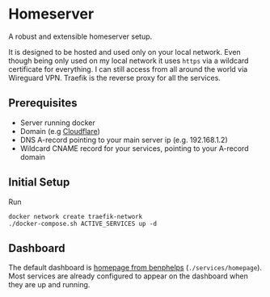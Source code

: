 # Homeserver

A robust and extensible homeserver setup.

It is designed to be hosted and used only on your local network. 
Even though being only used on my local network it uses ```https``` via a wildcard certificate for everything.
I can still access from all around the world via Wireguard VPN.
Traefik is the reverse proxy for all the services.

## Prerequisites

- Server running docker
- Domain (e.g [Cloudflare](https://www.cloudflare.com/))
- DNS A-record pointing to your main server ip (e.g. 192.168.1.2)
- Wildcard CNAME record for your services, pointing to your A-record domain

## Initial Setup

Run 
```
docker network create traefik-network
./docker-compose.sh ACTIVE_SERVICES up -d
```

## Dashboard

The default dashboard is [homepage from benphelps](https://github.com/benphelps/homepage) (```./services/homepage```). Most services are already configured to appear on the dashboard when they are up and running.
